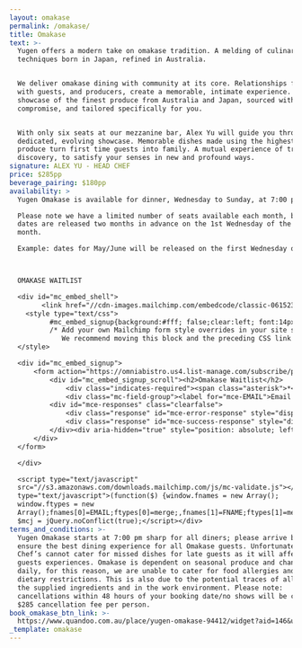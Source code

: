 ```yaml
---
layout: omakase
permalink: /omakase/
title: Omakase
text: >-
  Yugen offers a modern take on omakase tradition. A melding of culinary
  techniques born in Japan, refined in Australia.


  We deliver omakase dining with community at its core. Relationships formed
  with guests, and producers, create a memorable, intimate experience. A
  showcase of the finest produce from Australia and Japan, sourced without
  compromise, and tailored specifically for you.


  With only six seats at our mezzanine bar, Alex Yu will guide you through a
  dedicated, evolving showcase. Memorable dishes made using the highest quality
  produce turn first time guests into family. A mutual experience of trust and
  discovery, to satisfy your senses in new and profound ways.
signature: ALEX YU - HEAD CHEF
price: $285pp
beverage_pairing: $180pp
availability: >
  Yugen Omakase is available for dinner, Wednesday to Sunday, at 7:00 pm.

  Please note we have a limited number of seats available each month, booking
  dates are released two months in advance on the 1st Wednesday of the second
  month.

  Example: dates for May/June will be released on the first Wednesday of April.



  OMAKASE WAITLIST

  <div id="mc_embed_shell">
        <link href="//cdn-images.mailchimp.com/embedcode/classic-061523.css" rel="stylesheet" type="text/css">
    <style type="text/css">
          #mc_embed_signup{background:#fff; false;clear:left; font:14px Helvetica,Arial,sans-serif; width: 500px;}
          /* Add your own Mailchimp form style overrides in your site stylesheet or in this style block.
             We recommend moving this block and the preceding CSS link to the HEAD of your HTML file. */
  </style>

  <div id="mc_embed_signup">
      <form action="https://omniabistro.us4.list-manage.com/subscribe/post?u=8716f39fcc0958b652d08d2d2&amp;id=e1cd011e6e&amp;f_id=0019caebf0" method="post" id="mc-embedded-subscribe-form" name="mc-embedded-subscribe-form" class="validate" target="_blank">
          <div id="mc_embed_signup_scroll"><h2>Omakase Waitlist</h2>
              <div class="indicates-required"><span class="asterisk">*</span> indicates required</div>
              <div class="mc-field-group"><label for="mce-EMAIL">Email Address <span class="asterisk">*</span></label><input type="email" name="EMAIL" class="required email" id="mce-EMAIL" required="" value=""></div><div class="mc-field-group"><label for="mce-FNAME">First Name <span class="asterisk">*</span></label><input type="text" name="FNAME" class="required text" id="mce-FNAME" required="" value=""></div><div class="mc-field-group"><label for="mce-LNAME">Last Name <span class="asterisk">*</span></label><input type="text" name="LNAME" class="required text" id="mce-LNAME" required="" value=""></div><div class="mc-field-group"><label for="mce-PHONE">Phone <span class="asterisk">*</span></label><input type="text" name="PHONE" class="required text" id="mce-PHONE" required="" value=""></div><div class="mc-field-group"><label for="mce-PREFFEREDD">Preffered Date <span class="asterisk">*</span></label><input type="text" name="PREFFEREDD" class="required text" id="mce-PREFFEREDD" required="" value=""></div><div class="mc-field-group"><label for="mce-NUMOFGUEST">Number of Guests <span class="asterisk">*</span></label><input type="text" name="NUMOFGUEST" class="required text" id="mce-NUMOFGUEST" required="" value=""></div>
          <div id="mce-responses" class="clearfalse">
              <div class="response" id="mce-error-response" style="display: none;"></div>
              <div class="response" id="mce-success-response" style="display: none;"></div>
          </div><div aria-hidden="true" style="position: absolute; left: -5000px;"><input type="text" name="b_8716f39fcc0958b652d08d2d2_e1cd011e6e" tabindex="-1" value=""></div><div class="clear"><input type="submit" name="subscribe" id="mc-embedded-subscribe" class="button" value="Subscribe"></div>
      </div>
  </form>

  </div>

  <script type="text/javascript"
  src="//s3.amazonaws.com/downloads.mailchimp.com/js/mc-validate.js"></script><script
  type="text/javascript">(function($) {window.fnames = new Array();
  window.ftypes = new
  Array();fnames[0]=EMAIL;ftypes[0]=merge;,fnames[1]=FNAME;ftypes[1]=merge;,fnames[2]=LNAME;ftypes[2]=merge;,fnames[6]=PHONE;ftypes[6]=merge;,fnames[8]=PREFFEREDD;ftypes[8]=merge;,fnames[11]=NUMOFGUEST;ftypes[11]=merge;,fnames[3]=ADDRESS;ftypes[3]=merge;,fnames[5]=BIRTHDAY;ftypes[5]=merge;,fnames[4]=POSITION;ftypes[4]=merge;,fnames[7]=HOTEL;ftypes[7]=merge;,fnames[9]=SITTING;ftypes[9]=merge;,fnames[10]=TYPE;ftypes[10]=merge;,fnames[12]=MMERGE12;ftypes[12]=merge;false}(jQuery));var
  $mcj = jQuery.noConflict(true);</script></div>
terms_and_conditions: >-
  Yugen Omakase starts at 7:00 pm sharp for all diners; please arrive before to
  ensure the best dining experience for all Omakase guests. Unfortunately the
  Chef’s cannot cater for missed dishes for late guests as it will affect other
  guests experiences. Omakase is dependent on seasonal produce and changes
  daily, for this reason, we are unable to cater for food allergies and/or
  dietary restrictions. This is also due to the potential traces of allergens in
  the supplied ingredients and in the work environment. Please note:
  cancellations within 48 hours of your booking date/no shows will be charged a
  $285 cancellation fee per person.
book_omakase_btn_link: >-
  https://www.quandoo.com.au/place/yugen-omakase-94412/widget?aid=146&utm_source=quandoo-partner&utm_medium=widget-link
_template: omakase
---
```





